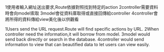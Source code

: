 1使用者輸入網址送出要求,Route依據對照找到特定的action
2controller需要資料時會向model索取
3model會從資料庫取得或直接回傳給controller
4controller會將所得的資料傳給view美化後以供觀看



1Users send the URL request.Route will find specific actions by URL.
2When controller need the information,it will borrow from model.
3model would send back directly or search in the database.
4controller would send information to view that can beautified data to let users can view easily.
